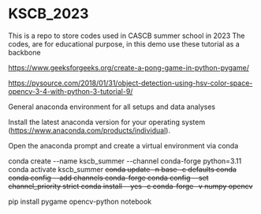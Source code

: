 # KSCB_2023
This is a repo to store codes used in CASCB summer school in 2023
The codes, are for educational purpose, in this demo use these tutorial as a backbone

https://www.geeksforgeeks.org/create-a-pong-game-in-python-pygame/

https://pysource.com/2018/01/31/object-detection-using-hsv-color-space-opencv-3-4-with-python-3-tutorial-9/ 

General anaconda environment for all setups and data analyses

Install the latest anaconda version for your operating system (https://www.anaconda.com/products/individual).

Open the anaconda prompt and create a virtual environment via conda

conda create --name kscb_summer --channel conda-forge python=3.11
conda activate kscb_summer
~~conda update -n base -c defaults conda
conda config --add channels conda-forge
conda config --set channel_priority strict
conda install --yes -c conda-forge -v numpy opencv~~

pip install pygame opencv-python notebook
